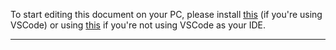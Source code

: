 To start editing this document on your PC, please install [this](https://marketplace.visualstudio.com/items?itemName=zaaack.markdown-editor) (if you're using VSCode) or using [this](https://stackedit.io/app#) if you're not using VSCode as your IDE.

---
